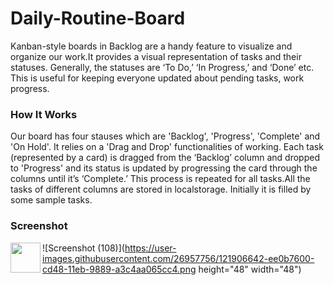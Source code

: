 # Daily-Routine-Board
Kanban-style boards in Backlog are a handy feature to visualize and organize our work.It provides a visual representation of tasks and their statuses. Generally, the statuses are ‘To Do,’ ‘In Progress,’ and ‘Done’ etc. This is useful for keeping everyone updated about pending tasks, work progress.

### How It Works
Our board has four stauses which are 'Backlog', 'Progress', 'Complete' and 'On Hold'. It relies on a 'Drag and Drop' functionalities of working. Each task (represented by a card) is dragged from the ‘Backlog’ column and dropped to 'Progress' and its status is updated by progressing the card through the columns until it’s ‘Complete.’ This process is repeated for all tasks.All the tasks of different columns are stored in localstorage. Initially it is filled by some sample tasks.

### Screenshot
<img src="https://www.kindpng.com/picc/m/355-3559027_c-programming-language-logo-clipart-png-download-c.png" align="left" height="48" width="48" >

![Screenshot (108)](https://user-images.githubusercontent.com/26957756/121906642-ee0b7600-cd48-11eb-9889-a3c4aa065cc4.png height="48" width="48")
